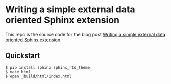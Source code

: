 # Writing a simple external data oriented Sphinx extension

This repo is the source code for the blog post [Writing a simple external data oriented Sphinx extension](https://sammart.in/post/2021-05-10-external-data-sphinx-extension/).

## Quickstart

```
$ pip install sphinx sphinx_rtd_theme
$ make html
$ open _build/html/index.html
```
